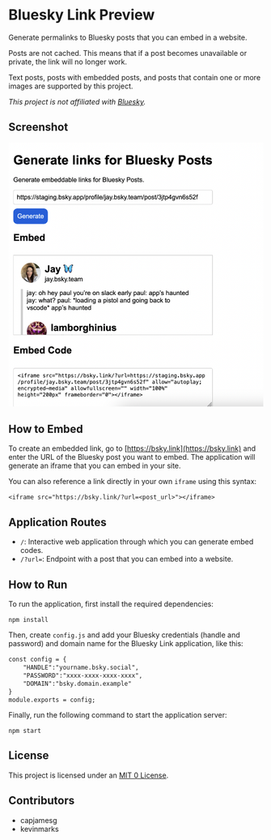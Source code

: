 # Bluesky Link Preview

Generate permalinks to Bluesky posts that you can embed in a website.

Posts are not cached. This means that if a post becomes unavailable or private, the link will no longer work.

Text posts, posts with embedded posts, and posts that contain one or more images are supported by this project.

_This project is not affiliated with [Bluesky](https://bsky.app)._

## Screenshot

![Screenshot of a Bluesky post written by jamesg.blog](screenshot.png)

## How to Embed

To create an embedded link, go to [https://bsky.link](https://bsky.link) and enter the URL of the Bluesky post you want to embed. The application will generate an iframe that you can embed in your site.

You can also reference a link directly in your own `iframe` using this syntax:

```
<iframe src="https://bsky.link/?url=<post_url>"></iframe>
```

## Application Routes

- `/`: Interactive web application through which you can generate embed codes.
- `/?url=`: Endpoint with a post that you can embed into a website.

## How to Run

To run the application, first install the required dependencies:

```
npm install
```

Then, create `config.js` and add your Bluesky credentials (handle and password) and domain name for the Bluesky Link application, like this:
```
const config = {
    "HANDLE":"yourname.bsky.social",
    "PASSWORD":"xxxx-xxxx-xxxx-xxxx",
    "DOMAIN":"bsky.domain.example"
}
module.exports = config;
```

Finally, run the following command to start the application server:

```
npm start
```

## License

This project is licensed under an [MIT 0 License](LICENSE).

## Contributors

- capjamesg
- kevinmarks
